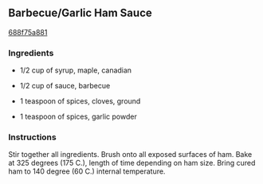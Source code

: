 ## Barbecue/Garlic Ham Sauce

[688f75a881](http://online-cookbook.com/goto/cook/rpage/001293)

### Ingredients

 - 1/2 cup of syrup, maple, canadian

 - 1/2 cup of sauce, barbecue

 - 1 teaspoon of spices, cloves, ground

 - 1 teaspoon of spices, garlic powder

### Instructions

Stir together all ingredients. Brush onto all exposed surfaces of ham. Bake at 325 degrees (175 C.), length of time depending on ham size. Bring cured ham to 140 degree (60 C.) internal temperature.
